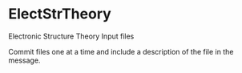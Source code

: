 # ElectStrTheory 
Electronic Structure Theory Input files 

Commit files one at a time and include a description of the file in the message. 
